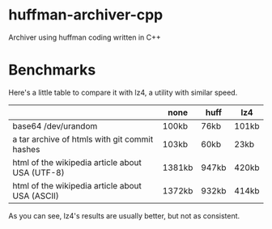 # huffman-archiver-cpp
Archiver using huffman coding written in C++


# Benchmarks

Here's a little table to compare it with lz4, a utility with similar speed.

|                                                 | none   | huff  | lz4   |
|-------------------------------------------------|--------|-------|-------|
| base64 /dev/urandom                             | 100kb  | 76kb  | 101kb |
| a tar archive of htmls with git commit hashes   | 103kb  | 60kb  | 23kb  |
| html of the wikipedia article about USA (UTF-8) | 1381kb | 947kb | 420kb |
| html of the wikipedia article about USA (ASCII) | 1372kb | 932kb | 414kb |

As you can see, lz4's results are usually better, but not as consistent.
